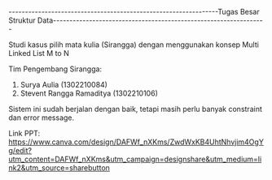----------------------------------------------------------------Tugas Besar Struktur Data-----------------------------------------------------------------

Studi kasus pilih mata kulia (Sirangga) dengan menggunakan konsep Multi Linked List M to N

Tim Pengembang Sirangga:
  1. Surya Aulia (1302210084)
  2. Stevent Rangga Ramaditya (1302210106)
  
Sistem ini sudah berjalan dengan baik, tetapi masih perlu banyak constraint dan error message.

Link PPT: https://www.canva.com/design/DAFWf_nXKms/ZwdWxKB4UhtNhvjim4OgYg/edit?utm_content=DAFWf_nXKms&utm_campaign=designshare&utm_medium=link2&utm_source=sharebutton
